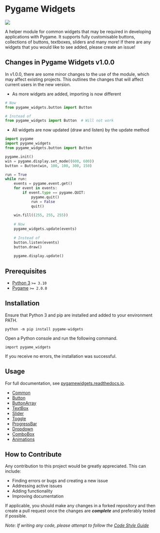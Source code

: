 # Pygame Widgets

![](https://img.shields.io/pypi/dm/pygame-widgets)

A helper module for common widgets that may be required in developing applications with Pygame. It supports fully
customisable buttons, collections of buttons, textboxes, sliders and many more! If there are any widgets that you would like to see
added, please create an issue!

## Changes in Pygame Widgets v1.0.0
In v1.0.0, there are some minor changes to the use of the module, which may affect existing projects.
This outlines the changes that will affect current users in the new version.

* As more widgets are added, importing is now different
```Python
# Now
from pygame_widgets.button import Button

# Instead of
from pygame_widgets import Button  # Will not work
```
* All widgets are now updated (draw and listen) by the update method

```Python
import pygame
import pygame_widgets
from pygame_widgets.button import Button

pygame.init()
win = pygame.display.set_mode((600, 600))
button = Button(win, 100, 100, 300, 150)

run = True
while run:
    events = pygame.event.get()
    for event in events:
        if event.type == pygame.QUIT:
            pygame.quit()
            run = False
            quit()
            
    win.fill((255, 255, 255))
    
    # Now
    pygame_widgets.update(events)
    
    # Instead of
    button.listen(events)
    button.draw()
    
    pygame.display.update()
```


## Prerequisites

* [Python 3](https://www.python.org/downloads) `>= 3.10`
* [Pygame](https://www.pygame.org/wiki/GettingStarted) `>= 2.0.0`

## Installation

Ensure that Python 3 and pip are installed and added to your environment PATH.

```python -m pip install pygame-widgets```

Open a Python console and run the following command.

```import pygame_widgets```

If you receive no errors, the installation was successful.

## Usage

For full documentation, see [pygamewidgets.readthedocs.io](https://pygamewidgets.readthedocs.io/en/latest/).

* [Common](docs/widgets/common.md)
* [Button](docs/widgets/button.md)
* [ButtonArray](docs/widgets/buttonarray.md)
* [TextBox](docs/widgets/textbox.md)
* [Slider](docs/widgets/slider.md)
* [Toggle](docs/widgets/toggle.md)
* [ProgressBar](docs/widgets/progressbar.md)
* [Dropdown](docs/widgets/dropdown.md)
* [ComboBox](docs/widgets/combobox.md)
* [Animations](docs/animations/animations.md)

## How to Contribute

Any contribution to this project would be greatly appreciated.
This can include:
* Finding errors or bugs and creating a new issue
* Addressing active issues
* Adding functionality
* Improving documentation

If applicable, you should make any changes in a forked repository and then create a pull
request once the changes are ***complete*** and preferably tested if possible.

_Note: If writing any code, please attempt to follow the [Code Style Guide](docs/CONTRIBUTING.md)_
